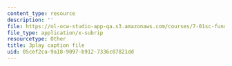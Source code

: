```yaml
---
content_type: resource
description: ''
file: https://ol-ocw-studio-app-qa.s3.amazonaws.com/courses/7-01sc-fundamentals-of-biology-fall-2011/05cef2ca9a189097b9127336c07821dd_reYwbnuhFU0.srt
file_type: application/x-subrip
resourcetype: Other
title: 3play caption file
uid: 05cef2ca-9a18-9097-b912-7336c07821dd
---
```

